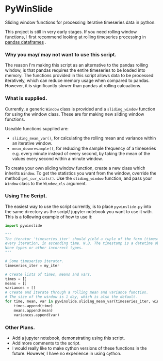 # PyWinSlide
Sliding window functions for processing iterative timeseries data in python.

This project is still in very early stages. If you need rolling window functions, I first recommend looking at rolling timeseries processing in [pandas dataframes](https://pandas.pydata.org/pandas-docs/stable/generated/pandas.DataFrame.rolling.html) .

### Why you may/ may not want to use this script.
The reason I'm making this script as an alternative to the pandas rolling window, is that pandas requires the entire timeseries to be loaded into memory. The functions provided in this script allows data to be processed iteratively, which can reduce memory usage when compared to pandas. However, it is significantly slower than pandas at rolling calcuations.

### What is supplied.
Currently, a generic `Window` class is provided and a `sliding_window` function for using the window class. These are for making new sliding window functions.

Useable functions supplied are:

* `sliding_mean_var()`, for calculating the rolling mean and variance within an iterative window.
* `mean_downresample()`, for reducing the sample frequency of a timeseries e.g. every minute instead of every second, by taking the mean of the values every second within a minute window.

To create your own sliding window function, create a new class which inherits `Window`. To get the statistics you want from the window, override the method `get_cur_stats()`. Use the `sliding_window` function, and pass your `Window` class to the `Window_cls` argument.


### Using The Script.
The easiest way to use the script currently, is to place `pywinslide.py` into the same directory as the script/ jupyter notebook you want to use it with. This is a following example of how to use it:

```py
import pywinslide

"""
The iterator 'timeseries_iter' should yield a tuple of the form (timestamp, number)
every iteration, in ascending time. N.B. The timestamp is a datetime object. The function does not handle
None types or other incorrect types.
"""

# Some timeseries iterator.
timeseries_iter = my_iter

# Create lists of times, means and vars.
times = []
means = []
variances = []
# Create and iterate through a rolling mean and variance function.
# The size of the window is 1 day, which is also the default.
for time, mean, var in pywinslide.sliding_mean_var(timeseries_iter, window_sz=timedelta(days=1)):
    times.append(time)
    means.append(mean)
    variances.append(var)
```

### Other Plans.
* Add a jupyter notebook, demonstrating using this script.
* Add more comments to the script.
* I would really like to make cython versions of these functions in the future. However, I have no experience in using cython.

